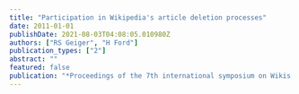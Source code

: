 ```yaml
---
title: "Participation in Wikipedia's article deletion processes"
date: 2011-01-01
publishDate: 2021-08-03T04:08:05.010980Z
authors: ["RS Geiger", "H Ford"]
publication_types: ["2"]
abstract: ""
featured: false
publication: "*Proceedings of the 7th international symposium on Wikis and open …*"
---
```


